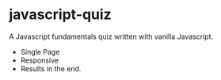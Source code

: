 # javascript-quiz

A Javascript fundamentals quiz written with vanilla Javascript.

- Single Page
- Responsive
- Results in the end.
